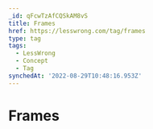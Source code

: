 ```yaml
---
_id: qFcwTzAfCQSkAM8vS
title: Frames
href: https://lesswrong.com/tag/frames
type: tag
tags:
  - LessWrong
  - Concept
  - Tag
synchedAt: '2022-08-29T10:48:16.953Z'
---
```

# Frames

